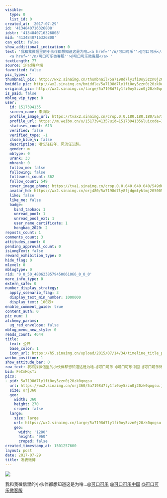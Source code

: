 ```yaml
---
visible:
  type: 0
  list_id: 0
created_at: '2017-07-29'
id: '4134840716326808'
idstr: '4134840716326808'
mid: '4134840716326808'
can_edit: false
show_additional_indication: 0
text: '我和我微信里的小伙伴都想知道这是为啥…<a href=''/n/可口可乐''>@可口可乐</a> <a href=''/n/可口可乐中国''>@可口可乐中国</a>
  <a href=''/n/可口可乐微客服''>@可口可乐微客服</a> '
textLength: 77
source: iPad客户端
favorited: false
pic_types: ''
thumbnail_pic: http://wx2.sinaimg.cn/thumbnail/5a7198d7ly1fi0oy5zzn0j20zk0qogsu.jpg
bmiddle_pic: http://wx2.sinaimg.cn/bmiddle/5a7198d7ly1fi0oy5zzn0j20zk0qogsu.jpg
original_pic: http://wx2.sinaimg.cn/large/5a7198d7ly1fi0oy5zzn0j20zk0qogsu.jpg
is_paid: false
mblog_vip_type: 0
user:
  id: 1517394135
  screen_name: 李消极
  profile_image_url: https://tvax2.sinaimg.cn/crop.0.0.180.180.180/5a7198d7ly8fjdgmtyktmj20500500so.jpg?KID=imgbed,tva&Expires=1606399400&ssig=a8Pl5w2mbv
  profile_url: https://m.weibo.cn/u/1517394135?uid=1517394135&luicode=10000011&lfid=2304131517394135_-_WEIBO_SECOND_PROFILE_WEIBO
  statuses_count: 613
  verified: false
  verified_type: -1
  close_blue_v: false
  description: 唯忆轻狂年，风流任沉醉。
  gender: m
  mbtype: 0
  urank: 33
  mbrank: 0
  follow_me: false
  following: false
  followers_count: 362
  follow_count: 549
  cover_image_phone: https://tva1.sinaimg.cn/crop.0.0.640.640.640/549d0121tw1egm1kjly3jj20hs0hsq4f.jpg
  avatar_hd: https://wx2.sinaimg.cn/orj480/5a7198d7ly8fjdgmtyktmj20500500so.jpg
  like: false
  like_me: false
  badge:
    bind_taobao: 1
    unread_pool: 1
    unread_pool_ext: 1
    user_name_certificate: 1
    hongbao_2020: 2
reposts_count: 1
comments_count: 3
attitudes_count: 0
pending_approval_count: 0
isLongText: false
reward_exhibition_type: 0
hide_flag: 0
mlevel: 0
mblogtype: 0
rid: '9_0_50_4806238579450061066_0_0_0'
more_info_type: 0
extern_safe: 0
number_display_strategy:
  apply_scenario_flag: 3
  display_text_min_number: 1000000
  display_text: 100万+
enable_comment_guide: true
content_auth: 0
pic_num: 1
alchemy_params:
  ug_red_envelope: false
mblog_menu_new_style: 0
reads_count: 4644
title:
  text: 公开
  base_color: 1
  icon_url: https://h5.sinaimg.cn/upload/2015/07/14/34/timeline_title_public_default.png
weibo_position: 1
show_attitude_bar: 0
raw_text: 我和我微信里的小伙伴都想知道这是为啥…@可口可乐 @可口可乐中国 @可口可乐微客服 ​​​
bid: FeCmHqxTi
pics:
- pid: 5a7198d7ly1fi0oy5zzn0j20zk0qogsu
  url: https://wx2.sinaimg.cn/orj360/5a7198d7ly1fi0oy5zzn0j20zk0qogsu.jpg
  size: orj360
  geo:
    width: 360
    height: 270
    croped: false
  large:
    size: large
    url: https://wx2.sinaimg.cn/large/5a7198d7ly1fi0oy5zzn0j20zk0qogsu.jpg
    geo:
      width: '1280'
      height: '960'
      croped: false
created_timestamp_at: 1501257600
layout: post
date: 2017-07-29
title: 发表微博
---
```


![](https://image.baidu.com/search/down?url=http://wx2.sinaimg.cn/large/5a7198d7ly1fi0oy5zzn0j20zk0qogsu.jpg)

我和我微信里的小伙伴都想知道这是为啥…<a href='/n/可口可乐'>@可口可乐</a> <a href='/n/可口可乐中国'>@可口可乐中国</a> <a href='/n/可口可乐微客服'>@可口可乐微客服</a> 

